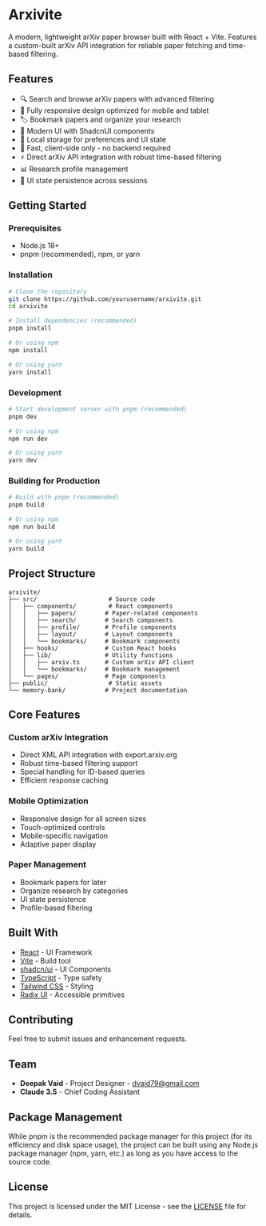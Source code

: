 # Arxivite

A modern, lightweight arXiv paper browser built with React + Vite. Features a custom-built arXiv API integration for reliable paper fetching and time-based filtering.

## Features

- 🔍 Search and browse arXiv papers with advanced filtering
- 📱 Fully responsive design optimized for mobile and tablet
- 🏷️ Bookmark papers and organize your research
- 🎨 Modern UI with ShadcnUI components
- 💾 Local storage for preferences and UI state
- 🚀 Fast, client-side only - no backend required
- ⚡ Direct arXiv API integration with robust time-based filtering
- 📊 Research profile management
- 🔄 UI state persistence across sessions

## Getting Started

### Prerequisites

- Node.js 18+
- pnpm (recommended), npm, or yarn

### Installation

```bash
# Clone the repository
git clone https://github.com/yourusername/arxivite.git
cd arxivite

# Install dependencies (recommended)
pnpm install

# Or using npm
npm install

# Or using yarn
yarn install
```

### Development

```bash
# Start development server with pnpm (recommended)
pnpm dev

# Or using npm
npm run dev

# Or using yarn
yarn dev
```

### Building for Production

```bash
# Build with pnpm (recommended)
pnpm build

# Or using npm
npm run build

# Or using yarn
yarn build
```

## Project Structure

```
arxivite/
├── src/                    # Source code
│   ├── components/         # React components
│   │   ├── papers/        # Paper-related components
│   │   ├── search/        # Search components
│   │   ├── profile/       # Profile components
│   │   ├── layout/        # Layout components
│   │   └── bookmarks/     # Bookmark components
│   ├── hooks/             # Custom React hooks
│   ├── lib/               # Utility functions
│   │   ├── arxiv.ts       # Custom arXiv API client
│   │   └── bookmarks/     # Bookmark management
│   └── pages/             # Page components
├── public/                 # Static assets
└── memory-bank/           # Project documentation
```

## Core Features

### Custom arXiv Integration
- Direct XML API integration with export.arxiv.org
- Robust time-based filtering support
- Special handling for ID-based queries
- Efficient response caching

### Mobile Optimization
- Responsive design for all screen sizes
- Touch-optimized controls
- Mobile-specific navigation
- Adaptive paper display

### Paper Management
- Bookmark papers for later
- Organize research by categories
- UI state persistence
- Profile-based filtering

## Built With

- [React](https://react.dev) - UI Framework
- [Vite](https://vitejs.dev) - Build tool
- [shadcn/ui](https://ui.shadcn.com) - UI Components
- [TypeScript](https://typescriptlang.org) - Type safety
- [Tailwind CSS](https://tailwindcss.com) - Styling
- [Radix UI](https://www.radix-ui.com) - Accessible primitives

## Contributing

Feel free to submit issues and enhancement requests.

## Team

- **Deepak Vaid** - Project Designer - [dvaid79@gmail.com](mailto:dvaid79@gmail.com)
- **Claude 3.5** - Chief Coding Assistant

## Package Management

While pnpm is the recommended package manager for this project (for its efficiency and disk space usage), the project can be built using any Node.js package manager (npm, yarn, etc.) as long as you have access to the source code.

## License

This project is licensed under the MIT License - see the [LICENSE](LICENSE) file for details.